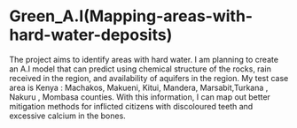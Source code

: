# Green_A.I(Mapping-areas-with-hard-water-deposits)
The project aims to identify areas with hard water. I am planning to create an A.I model that can predict using chemical structure of the rocks, rain received in the region, and availability of aquifers in the region. My test case area is Kenya : Machakos, Makueni, Kitui, Mandera, Marsabit,Turkana , Nakuru , Mombasa counties. With this information, I can map out better mitigation methods for inflicted citizens with discoloured teeth and excessive calcium in the bones. 
